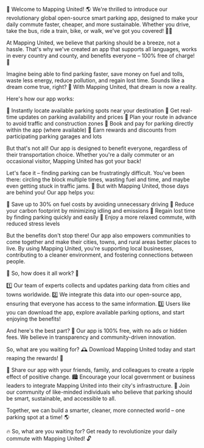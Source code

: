 🚨 Welcome to Mapping United! 🌎 We're thrilled to introduce our revolutionary global open-source smart parking app, designed to make your daily commute faster, cheaper, and more sustainable. Whether you drive, take the bus, ride a train, bike, or walk, we've got you covered! 🚌💨

At Mapping United, we believe that parking should be a breeze, not a hassle. That's why we've created an app that supports all languages, works in every country and county, and benefits everyone – 100% free of charge! 💸

Imagine being able to find parking faster, save money on fuel and tolls, waste less energy, reduce pollution, and regain lost time. Sounds like a dream come true, right? 🌟 With Mapping United, that dream is now a reality.

Here's how our app works:

📍 Instantly locate available parking spots near your destination
📍 Get real-time updates on parking availability and prices
📍 Plan your route in advance to avoid traffic and construction zones
📍 Book and pay for parking directly within the app (where available)
📍 Earn rewards and discounts from participating parking garages and lots

But that's not all! Our app is designed to benefit everyone, regardless of their transportation choice. Whether you're a daily commuter or an occasional visitor, Mapping United has got your back!

Let's face it – finding parking can be frustratingly difficult. You've been there: circling the block multiple times, wasting fuel and time, and maybe even getting stuck in traffic jams. 🚗 But with Mapping United, those days are behind you! Our app helps you:

📍 Save up to 30% on fuel costs by avoiding unnecessary driving
📍 Reduce your carbon footprint by minimizing idling and emissions
📍 Regain lost time by finding parking quickly and easily
📍 Enjoy a more relaxed commute, with reduced stress levels

But the benefits don't stop there! Our app also empowers communities to come together and make their cities, towns, and rural areas better places to live. By using Mapping United, you're supporting local businesses, contributing to a cleaner environment, and fostering connections between people.

🌈 So, how does it all work? 🤔

1️⃣ Our team of experts collects and updates parking data from cities and towns worldwide.
2️⃣ We integrate this data into our open-source app, ensuring that everyone has access to the same information.
3️⃣ Users like you can download the app, explore available parking options, and start enjoying the benefits!

And here's the best part? 🤩 Our app is 100% free, with no ads or hidden fees. We believe in transparency and community-driven innovation.

So, what are you waiting for? 🕰️ Download Mapping United today and start reaping the rewards! 🎉

👫 Share our app with your friends, family, and colleagues to create a ripple effect of positive change.
🏙️ Encourage your local government or business leaders to integrate Mapping United into their city's infrastructure.
💪 Join our community of like-minded individuals who believe that parking should be smart, sustainable, and accessible to all.

Together, we can build a smarter, cleaner, more connected world – one parking spot at a time! 🌎

🔥 So, what are you waiting for? Get ready to revolutionize your daily commute with Mapping United! 🔓
